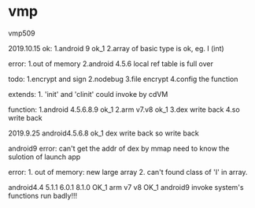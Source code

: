# vmp
vmp509

2019.10.15
ok:
    1.android 9 ok_1
    2.array of basic type is ok, eg. I (int)

error:
    1.out of memory
    2.android 4.5.6 local ref table is full over 

todo:
    1.encrypt and sign
    2.nodebug
    3.file encrypt
    4.config the function

extends:
    1. 'init' and 'clinit' could invoke by cdVM

function:
    1.android 4.5.6.8.9 ok_1
    2.arm v7.v8 ok_1
    3.dex write back
    4.so write back



2019.9.25
android4.5.6.8 ok_1
dex write back
so write back

android9 error: can't get the addr of dex by mmap
                need to know the sulotion of launch app

error: 
    1. out of memory: new large array
    2. can't found class of 'I' in array.




android4.4 5.1.1 6.0.1 8.1.0 OK_1
arm v7 v8 OK_1
android9 invoke system's functions run badly!!!
